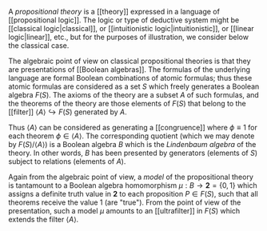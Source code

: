 A *propositional theory* is a [[theory]] expressed in a language of [[propositional logic]]. The logic or type of deductive system might be [[classical logic|classical]], or [[intuitionistic logic|intuitionistic]], or [[linear logic|linear]], etc., but for the purposes of illustration, we consider below the classical case. 

The algebraic point of view on classical propositional theories is that they are presentations of [[Boolean algebras]]. The formulas of the underlying language are formal Boolean combinations of atomic formulas; thus these atomic formulas are considered as a set $S$ which freely generates a Boolean algebra $F(S)$. The axioms of the theory are a subset $A$ of such formulas, and the theorems of the theory are those elements of $F(S)$ that belong to the [[filter]] $\langle A \rangle \hookrightarrow F(S)$ generated by $A$. 

Thus $\langle A \rangle$ can be considered as generating a [[congruence]] where $\phi \equiv 1$ for each theorem $\phi \in \langle A \rangle$. The corresponding quotient (which we may denote by $F(S)/\langle A \rangle$) is a Boolean algebra $B$ which is the *Lindenbaum algebra* of the theory. In other words, $B$ has been presented by generators (elements of $S$) subject to relations (elements of $A$). 

Again from the algebraic point of view, a *model* of the propositional theory is tantamount to a Boolean algebra homomorphism $\mu: B \to \mathbf{2} = \{0, 1\}$ which assigns a definite truth value in $\mathbf{2}$ to each proposition $P \in F(S)$, such that all theorems receive the value $1$ (are "true"). From the point of view of the presentation, such a model $\mu$ amounts to an [[ultrafilter]] in $F(S)$ which extends the filter $\langle A \rangle$. 